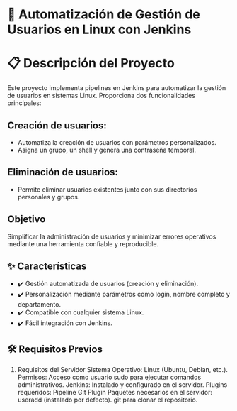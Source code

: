 
# 🚀 **Automatización de Gestión de Usuarios en Linux con Jenkins**

# 📋 Descripción del Proyecto

Este proyecto implementa pipelines en Jenkins para automatizar la gestión de usuarios en sistemas Linux. Proporciona dos funcionalidades principales:

## **Creación de usuarios:**

- Automatiza la creación de usuarios con parámetros personalizados.
- Asigna un grupo, un shell y genera una contraseña temporal.

## **Eliminación de usuarios:**

- Permite eliminar usuarios existentes junto con sus directorios personales y grupos.

## **Objetivo**
Simplificar la administración de usuarios y minimizar errores operativos mediante una herramienta confiable y reproducible.

## ✨ **Características**
* ✔️ Gestión automatizada de usuarios (creación y eliminación).
* ✔️ Personalización mediante parámetros como login, nombre completo y departamento.
* ✔️ Compatible con cualquier sistema Linux.
* ✔️ Fácil integración con Jenkins.

## 🛠️ Requisitos Previos
1. Requisitos del Servidor
Sistema Operativo: Linux (Ubuntu, Debian, etc.).
Permisos: Acceso como usuario sudo para ejecutar comandos administrativos.
Jenkins:
Instalado y configurado en el servidor.
Plugins requeridos:
Pipeline
Git Plugin
Paquetes necesarios en el servidor:
useradd (instalado por defecto).
git para clonar el repositorio.
